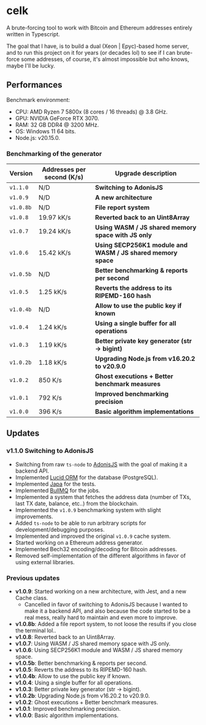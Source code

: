 # celk
A brute-forcing tool to work with Bitcoin and Ethereum addresses entirely written in Typescript.

The goal that I have, is to build a dual (Xeon | Epyc)-based home server, and to run this project on it for years
(or decades lol) to see if I can brute-force some addresses, of course, it's almost impossible
but who knows, maybe I'll be lucky.

Performances
------------
Benchmark environment:
- CPU: AMD Ryzen 7 5800x (8 cores / 16 threads) @ 3.8 GHz.
- GPU: NVIDIA GeForce RTX 3070.
- RAM: 32 GB DDR4 @ 3200 MHz.
- OS: Windows 11 64 bits.
- Node.js: v20.15.0.

### Benchmarking of the generator
| Version     | Addresses per second (K/s) | Upgrade description                                          |
|-------------|----------------------------|--------------------------------------------------------------|
| `v1.1.0`    | N/D                        | **Switching to AdonisJS**                                    |
| `v1.0.9`    | N/D                        | **A new architecture**                                       |
| `v1.0.8b`   | N/D                        | **File report system**                                       |
| `v1.0.8`    | 19.97 kK/s                 | **Reverted back to an Uint8Array**                           |
| `v1.0.7`    | 19.24 kK/s                 | **Using WASM / JS shared memory space with JS only**         |
| `v1.0.6`    | 15.42 kK/s                 | **Using SECP256K1 module and WASM / JS shared memory space** |
| `v1.0.5b`   | N/D                        | **Better benchmarking & reports per second**                 |
| `v1.0.5`    | 1.25 kK/s                  | **Reverts the address to its RIPEMD-160 hash**               |
| `v1.0.4b`   | N/D                        | **Allow to use the public key if known**                     |
| `v1.0.4`    | 1.24 kK/s                  | **Using a single buffer for all operations**                 |
| `v1.0.3`    | 1.19 kK/s                  | **Better private key generator (str -> bigint)**             |
| `v1.0.2b`   | 1.18 kK/s                  | **Upgrading Node.js from v16.20.2 to v20.9.0**               |
| `v1.0.2`    | 850 K/s                    | **Ghost executions + Better benchmark measures**             |
| `v1.0.1`    | 792 K/s                    | **Improved benchmarking precision**                          |
| `v1.0.0`    | 396 K/s                    | **Basic algorithm implementations**                          |

Updates
-------
### v1.1.0 Switching to AdonisJS
- Switching from raw `ts-node` to [AdonisJS](https://adonisjs.com/) with the goal of making it a backend API.
- Implemented [Lucid ORM](https://lucid.adonisjs.com/docs/introduction) for the database (PostgreSQL).
- Implemented [Japa](https://japa.dev/docs/introduction) for the tests.
- Implemented [BullMQ](https://docs.bullmq.io/) for the jobs.
- Implemented a system that fetches the address data (number of TXs, last TX date, balance, etc..) from the blockchain.
- Implemented the `v1.0.9` benchmarking system with slight improvements.
- Added `ts-node` to be able to run arbitrary scripts for development/debugging purposes.
- Implemented and improved the original `v1.0.9` cache system.
- Started working on a Ethereum address generator.
- Implemented Bech32 encoding/decoding for Bitcoin addresses.
- Removed self-implementation of the different algorithms in favor of using external libraries.

### Previous updates
- **v1.0.9**: Started working on a new architecture, with Jest, and a new Cache class.
  - Cancelled in favor of switching to AdonisJS because I wanted to make it a backend API,
    and also because the code started to be a real mess, really hard to maintain and even more
    to improve.
- **v1.0.8b**: Added a file report system, to not loose the results if you close the terminal lol..
- **v1.0.8**: Reverted back to an Uint8Array.
- **v1.0.7**: Using WASM / JS shared memory space with JS only.
- **v1.0.6**: Using SECP256K1 module and WASM / JS shared memory space.
- **v1.0.5b**: Better benchmarking & reports per second.
- **v1.0.5**: Reverts the address to its RIPEMD-160 hash.
- **v1.0.4b**: Allow to use the public key if known.
- **v1.0.4**: Using a single buffer for all operations.
- **v1.0.3**: Better private key generator (str -> bigint).
- **v1.0.2b**: Upgrading Node.js from v16.20.2 to v20.9.0.
- **v1.0.2**: Ghost executions + Better benchmark measures.
- **v1.0.1**: Improved benchmarking precision.
- **v1.0.0**: Basic algorithm implementations.